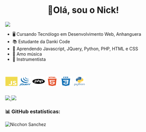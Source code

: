 <h1 align = "center">👋Olá, sou o Nick!</h1>
<img width="46px" align="center" src="http://nicchon.com/images/favicon.png">
  
- 🖥️ Cursando Tecnólogo em Desenvolvimento Web, Anhanguera
- 📚 Estudante da Danki Code
- 🌱 Aprendendo Javascript, JQuery, Python, PHP, HTML e CSS
- 🎵 Amo música
- 🎸 Instrumentista

<div style="display: inline_block"><br>
  <div style="display: inline_block">
    <br>
    <img align="center" alt="Nick-Js" height="30" width="40" src="https://raw.githubusercontent.com/devicons/devicon/master/icons/javascript/javascript-plain.svg">
    <img align="center" alt="Nick-JQuery" height="30" width="40" src="https://raw.githubusercontent.com/devicons/devicon/master/icons/jquery/jquery-plain-wordmark.svg">
    <img align="center" alt="Nick-PHP" height="30" width="40" src="https://raw.githubusercontent.com/devicons/devicon/master/icons/php/php-plain.svg">
    <img align="center" alt="Nick-HTML" height="30" width="40" src="https://raw.githubusercontent.com/devicons/devicon/master/icons/html5/html5-plain-wordmark.svg">
    <img align="center" alt="Nick-CSS" height="30" width="40" src="https://raw.githubusercontent.com/devicons/devicon/master/icons/css3/css3-plain-wordmark.svg">
    <img align="center" alt="Nick-Python" height="30" width="40" src="https://raw.githubusercontent.com/devicons/devicon/master/icons/python/python-original-wordmark.svg">
    <br>
    </div>
</div>

  ##
 
<div> 
    <a href="https://www.instagram.com/nicchon.sanchez/" target="_blank">
        <img src="https://img.shields.io/badge/-Instagram-%061e4e?style=for-the-badge&logo=instagram&logoColor=white" target="_blank">
    </a>
    <a href="mailto:contato@nicchon.com" target="_blank">
        <img src="https://img.shields.io/badge/-Email-%23333?style=for-the-badge&logo=Mail.Ru&logoColor=white" target="_blank">
    </a>
</div>

### 📊 GitHub estatísticas:
<p> <img align = "left" src = "https://github-readme-stats.vercel.app/api/top-langs?username=nicchonsanchez&show_icons=true&locale=en&layout=compact" alt = "Nicchon Sanchez" /> </p>
<br><br>
